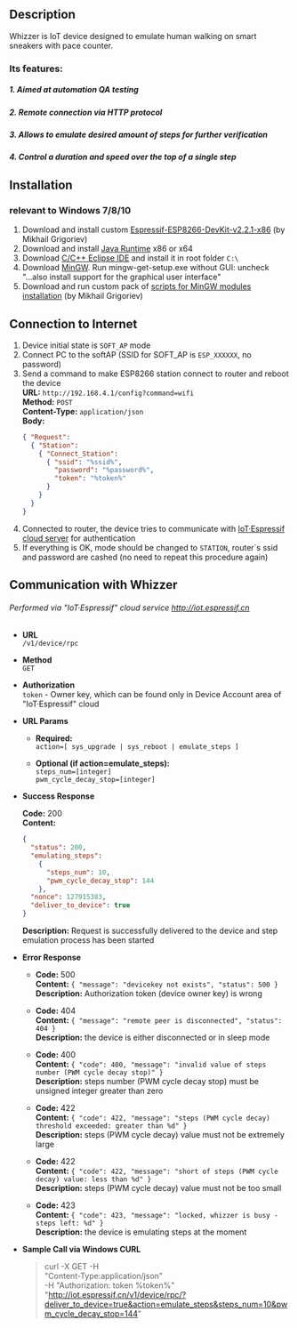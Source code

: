 Description
----
Whizzer is IoT device designed to emulate human walking on smart sneakers with pace counter.

### Its features:

##### 1. Aimed at automation QA testing
##### 2. Remote connection via HTTP protocol
##### 3. Allows to emulate desired amount of steps for further verification
##### 4. Control a duration and speed over the top of a single step

Installation
----
### relevant to Windows 7/8/10

1. Download and install custom [Espressif-ESP8266-DevKit-v2.2.1-x86](http://dl.programs74.ru/get.php?file=EspressifESP8266DevKit) (by Mikhail Grigoriev)
2. Download and install [Java Runtime](http://www.oracle.com/technetwork/java/javase/downloads/index.html) x86 or x64
3. Download [C/C++ Eclipse IDE](https://eclipse.org/downloads/packages/eclipse-ide-cc-developers/oxygenr) and install it in root folder `C:\`
4. Download [MinGW](http://sourceforge.net/projects/mingw/files/Installer/). Run mingw-get-setup.exe without GUI: uncheck "...also install support for the graphical user interface"
5. Download and run custom pack of [scripts for MinGW modules installation](http://dl.programs74.ru/get.php?file=EspressifESP8266DevKitAddon) (by Mikhail Grigoriev)

Connection to Internet
----
1. Device initial state is `SOFT_AP` mode
2. Connect PC to the softAP (SSID for SOFT_AP is `ESP_XXXXXX`, no password)
3. Send a command to make ESP8266 station connect to router and reboot the device <br />
	**URL:** `http://192.168.4.1/config?command=wifi` <br />
	**Method:**	`POST` <br />
	**Content-Type:** `application/json` <br />
	**Body:** <br />
	```json
	{ "Request":
	  { "Station":
	    { "Connect_Station":
	      { "ssid": "%ssid%",
	        "password": "%password%",
	        "token": "%token%"
	      }
	    }
	  }
	}
	```
4. Connected to router, the device tries to communicate with [IoT·Espressif cloud server](http://iot.espressif.cn) for authentication
5. If everything is OK, mode should be changed to `STATION`, router`s ssid and password are cashed (no need to repeat this procedure again)

Communication with Whizzer
----
###### Performed via "IoT·Espressif" cloud service <http://iot.espressif.cn>

* **URL** <br />
	`/v1/device/rpc`

* **Method** <br />
	`GET`

* **Authorization** <br />
	`token` - Owner key, which can be found only in Device Account area of "IoT·Espressif" cloud

* **URL Params**
	
	* **Required:** <br />
	  `action=[ sys_upgrade | sys_reboot | emulate_steps ]`
	
	* **Optional (if action=emulate_steps):** <br />
	  `steps_num=[integer]` <br />
	  `pwm_cycle_decay_stop=[integer]`

* **Success Response**

    **Code:** 200 <br />
    **Content:**
	```json
	{
	  "status": 200,
	  "emulating_steps":
	    {
	      "steps_num": 10,
	      "pwm_cycle_decay_stop": 144
		},
	  "nonce": 127915383,
	  "deliver_to_device": true
	}
	```
	**Description:** Request is successfully delivered to the device and step emulation process has been started 
	
* **Error Response**
	
	* **Code:** 500 <br />
	  **Content:** `{ "message": "devicekey not exists", "status": 500 }` <br />
	  **Description:** Authorization token (device owner key) is wrong
	
	* **Code:** 404 <br />
	  **Content:** `{ "message": "remote peer is disconnected", "status": 404 }` <br />
	  **Description:** the device is either disconnected or in sleep mode
	
	* **Code:** 400 <br />
	  **Content:** `{ "code": 400, "message": "invalid value of steps number (PWM cycle decay stop)" }` <br />
	  **Description:** steps number (PWM cycle decay stop) must be unsigned integer greater than zero
	
	* **Code:** 422 <br />
	  **Content:** `{ "code": 422, "message": "steps (PWM cycle decay) threshold exceeded: greater than %d" }` <br />
	  **Description:** steps (PWM cycle decay) value must not be extremely large
	
	* **Code:** 422 <br />
	  **Content:** `{ "code": 422, "message": "short of steps (PWM cycle decay) value: less than %d" }` <br />
	  **Description:** steps (PWM cycle decay) value must not be too small

	* **Code:** 423 <br />
	  **Content:** `{ "code": 423, "message": "locked, whizzer is busy - steps left: %d" }` <br />
	  **Description:** the device is emulating steps at the moment

* **Sample Call via Windows CURL**

	> curl -X GET -H <br />
	> "Content-Type:application/json" <br />
	> -H "Authorization: token %token%" <br />
	> "http://iot.espressif.cn/v1/device/rpc/?deliver_to_device=true&action=emulate_steps&steps_num=10&pwm_cycle_decay_stop=144"